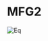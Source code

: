 # MFG2

![Eq](https://latex.codecogs.com/gif.latex?\inline&space;\frac{\partial&space;\rho}{\partial&space;t}&space;&plus;&space;u\frac{\partial&space;\rho}{\partial&space;x}&space;-&space;\sigma^2\frac{\partial^2&space;x}{\partial&space;x^2}&space;=&space;f)
